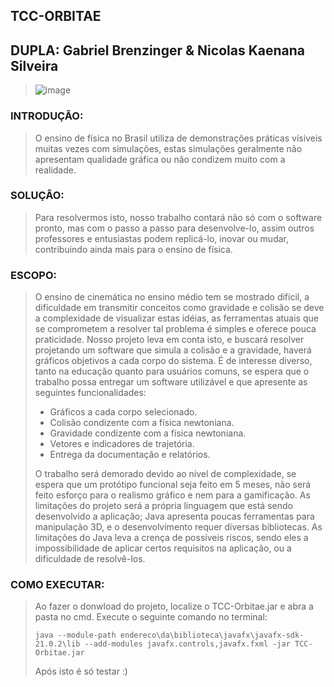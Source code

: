 ## TCC-ORBITAE
## DUPLA: Gabriel Brenzinger & Nicolas Kaenana Silveira

>![image](https://github.com/user-attachments/assets/8878e888-730c-41a0-a30a-1b965f04cc18)

### INTRODUÇÃO:
> O ensino de física no Brasil utiliza de demonstrações práticas vísiveis muitas vezes com simulações,
> estas simulações geralmente não apresentam qualidade gráfica ou não condizem muito com a realidade.

### SOLUÇÃO:
> Para resolvermos isto, nosso trabalho contará não só com o software pronto, mas com o passo a passo
> para desenvolve-lo, assim outros professores e entusiastas podem replicá-lo, inovar ou mudar, contribuindo
> ainda mais para o ensino de física.

### ESCOPO:
>O ensino de cinemática no ensino médio tem se mostrado difícil, a dificuldade em transmitir conceitos como gravidade e colisão se deve a complexidade de visualizar estas idéias, as ferramentas atuais que se comprometem a resolver tal problema é simples e oferece pouca praticidade.
> Nosso projeto leva em conta isto, e buscará resolver projetando um software que simula a colisão e a gravidade, haverá gráficos objetivos a cada corpo do sistema.
> É de interesse diverso, tanto na educação quanto para usuários comuns, se espera que o trabalho possa entregar um software utilizável e que apresente as seguintes funcionalidades:
> - Gráficos a cada corpo selecionado.
> - Colisão condizente com a física newtoniana.
> - Gravidade condizente com a física newtoniana.
> - Vetores e indicadores de trajetória.
> - Entrega da documentação e relatórios.
>   
> O trabalho será demorado devido ao nível de complexidade, se espera que um protótipo funcional seja feito em 5 meses, não será feito esforço para o realismo gráfico e nem para a gamificação.
> As limitações do projeto será a própria linguagem que está sendo desenvolvido a aplicação; Java apresenta poucas ferramentas para manipulação 3D, e o desenvolvimento requer diversas bibliotecas.
> As limitações do Java leva a crença de possíveis riscos, sendo eles a impossibilidade de aplicar certos requisitos na aplicação, ou a dificuldade de resolvê-los.

### COMO EXECUTAR:
> Ao fazer o donwload do projeto, localize o TCC-Orbitae.jar e abra a pasta no cmd.
> Execute o seguinte comando no terminal:
>  ```
>  java --module-path endereco\da\biblioteca\javafx\javafx-sdk-21.0.2\lib --add-modules javafx.controls,javafx.fxml -jar TCC-Orbitae.jar
>  ```
> Após isto é só testar :)
